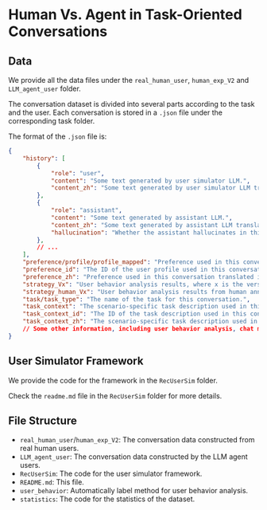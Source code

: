 # Human Vs. Agent in Task-Oriented Conversations

## Data

We provide all the data files under the `real_human_user`, `human_exp_V2` and `LLM_agent_user` folder.

The conversation dataset is divided into several parts according to the task and the user. Each conversation is stored in a `.json` file under the corresponding task folder.

The format of the `.json` file is:
```json
{
    "history": [
        {
            "role": "user",
            "content": "Some text generated by user simulator LLM.",
            "content_zh": "Some text generated by user simulator LLM translated in Chinese (for agent users only).",
        },
        {
            "role": "assistant",
            "content": "Some text generated by assistant LLM.",
            "content_zh": "Some text generated by assistant LLM translated in Chinese (for agent users only).",
            "hallucination": "Whether the assistant hallucinates in this turn.",
        },
        // ...
    ],
    "preference/profile/profile_mapped": "Preference used in this conversation.",
    "preference_id": "The ID of the user profile used in this conversation (for agent users only).",
    "preference_zh": "Preference used in this conversation translated in Chinese (for agent users only).",
    "strategy_Vx": "User behavior analysis results, where x is the version number.",
    "strategy_human_Vx": "User behavior analysis results from human annotators, where x is the version number.",
    "task/task_type": "The name of the task for this conversation.",
    "task_context": "The scenario-specific task description used in this conversation",
    "task_context_id": "The ID of the task description used in this conversation (for agent users only).",
    "task_context_zh": "The scenario-specific task description used in this conversation translated in Chinese (for agent users only).",
    // Some other information, including user behavior analysis, chat model, etc.
}
```

## User Simulator Framework

We provide the code for the framework in the `RecUserSim` folder.

Check the `readme.md` file in the `RecUserSim` folder for more details.

## File Structure

- `real_human_user`/`human_exp_V2`: The conversation data constructed from real human users.
- `LLM_agent_user`: The conversation data constructed by the LLM agent users.
- `RecUserSim`: The code for the user simulator framework.
- `README.md`: This file.
- `user_behavior`: Automatically label method for user behavior analysis.
- `statistics`: The code for the statistics of the dataset.
